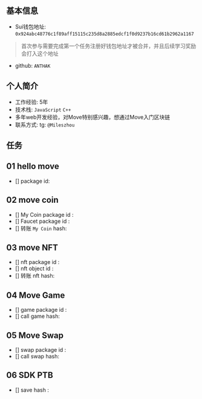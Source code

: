 ## 基本信息
- Sui钱包地址: `0x924abc48776c1f89aff15115c235d8a2885edcf1f0d9237b16cd61b2962a1167`
> 首次参与需要完成第一个任务注册好钱包地址才被合并，并且后续学习奖励会打入这个地址
- github: `ANTHAK`

## 个人简介
- 工作经验: 5年
- 技术栈: `JavaScript` `C++`
- 多年web开发经验，对Move特别感兴趣，想通过Move入门区块链
- 联系方式: tg: `@Mileszhou` 

## 任务

##   01 hello move  
- [] package id: 

##   02 move coin
- [] My Coin package id : 
- [] Faucet package id : 
- [] 转账 `My Coin` hash:

##   03 move NFT
- [] nft package id :
- [] nft object id : 
- [] 转账 nft  hash:

##   04 Move Game
- [] game package id :
- [] call game hash:

##   05 Move Swap
- [] swap package id :
- [] call swap hash:

##   06 SDK PTB
- [] save hash :
